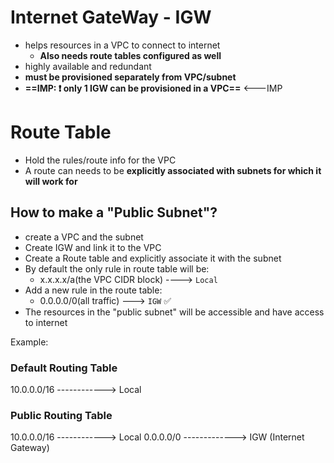 

# Internet GateWay - IGW

- helps resources in a VPC to connect to internet
	- **Also needs route tables configured as well**
- highly available and redundant
- **must be provisioned separately from VPC/subnet**
- **==IMP: ❗️ only 1 IGW can be provisioned in a VPC==** <---IMP


# Route Table

- Hold the rules/route info for the VPC
- A route can needs to be **explicitly associated with subnets for which it will work for**


## How to make a "Public Subnet"?

- create a VPC and the subnet
- Create IGW and link it to the VPC
- Create a Route table and explicitly associate it with the subnet
- By default the only rule in route table will be:
	- x.x.x.x/a(the VPC CIDR block) ----> `Local`
- Add a new rule in the route table:
	- 0.0.0.0/0(all traffic) ---> `IGW`  ✅
- The resources in the "public subnet" will be accessible and have access to internet

Example:

### Default Routing Table
10.0.0.0/16  ------------> Local


### Public Routing Table
10.0.0.0/16  ------------> Local
0.0.0.0/0 -------------> IGW (Internet Gateway)

